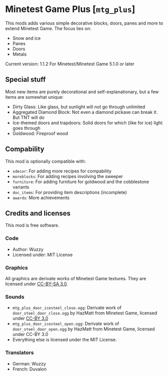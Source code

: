 # Minetest Game Plus [`mtg_plus`]
This mods adds various simple decorative blocks, doors, panes and more to extend Minetest Game.
The focus lies on:

* Snow and ice
* Panes
* Doors
* Metals

Current version: 1.1.2
For Minetest/Minetest Game 5.1.0 or later

## Special stuff
Most new items are purely decorational and self-explanationary, but a few items are somewhat unique:

* Dirty Glass: Like glass, but sunlight will not go through unlimited
* Aggregated Diamond Block: Not even a diamond pickaxe can break it. But TNT will do
* Ice-themed doors and trapdoors: Solid doors for which (like for ice) light goes through
* Goldwood: Fireproof wood

## Compability
This mod is optionally compatible with:

* `xdecor`: For adding more recipes for compability
* `moreblocks`: For adding recipes involving the sweeper
* `furniture`: For adding furniture for goldwood and the cobblestone variants
* `doc_items`: For providing item descriptions (incomplete)
* `awards`: More achievements

## Credits and licenses
This mod is free software.

### Code
* Author: Wuzzy
* Licensed under: MIT License

### Graphics
All graphics are derivate works of Minetest Game textures.
They are licensed under [CC-BY-SA 3.0](https://creativecommons.org/licenses/by-sa/3.0/).

### Sounds
* `mtg_plus_door_icesteel_close.ogg`: Derivate work of `door_steel_door_close.ogg` by HazMatt from Minetest Game, licensed under [CC-BY 3.0](https://creativecommons.org/licenses/by/3.0/)
* `mtg_plus_door_icesteel_open.ogg`: Derivate work of `door_steel_door_open.ogg` by HazMatt from Minetest Game, licensed under CC-BY 3.0
* Everything else is licensed under the MIT License.

### Translators
* German: Wuzzy
* French: Duvalon
